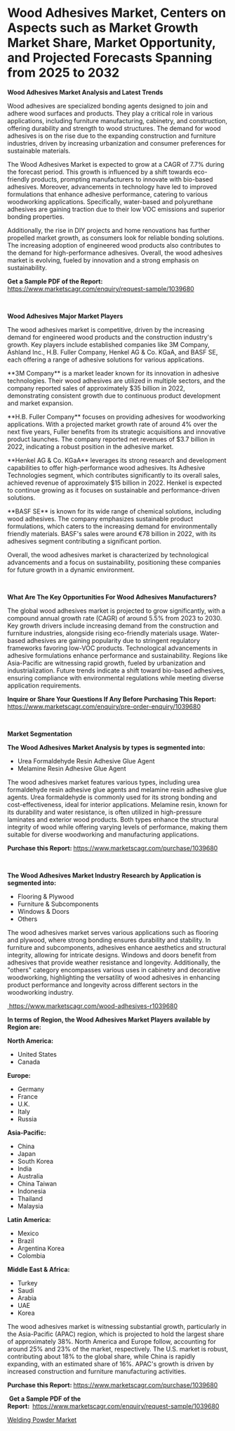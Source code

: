 <p><h1>Wood Adhesives Market, Centers on Aspects such as Market Growth Market Share, Market Opportunity, and Projected Forecasts Spanning from 2025 to 2032</h1></p><p><strong>Wood Adhesives Market Analysis and Latest Trends</strong></p>
<p><p>Wood adhesives are specialized bonding agents designed to join and adhere wood surfaces and products. They play a critical role in various applications, including furniture manufacturing, cabinetry, and construction, offering durability and strength to wood structures. The demand for wood adhesives is on the rise due to the expanding construction and furniture industries, driven by increasing urbanization and consumer preferences for sustainable materials.</p><p>The Wood Adhesives Market is expected to grow at a CAGR of 7.7% during the forecast period. This growth is influenced by a shift towards eco-friendly products, prompting manufacturers to innovate with bio-based adhesives. Moreover, advancements in technology have led to improved formulations that enhance adhesive performance, catering to various woodworking applications. Specifically, water-based and polyurethane adhesives are gaining traction due to their low VOC emissions and superior bonding properties.</p><p>Additionally, the rise in DIY projects and home renovations has further propelled market growth, as consumers look for reliable bonding solutions. The increasing adoption of engineered wood products also contributes to the demand for high-performance adhesives. Overall, the wood adhesives market is evolving, fueled by innovation and a strong emphasis on sustainability.</p></p>
<p><strong>Get a Sample PDF of the Report:&nbsp;</strong> <a href="https://www.marketscagr.com/enquiry/request-sample/1039680?utm_campaign=2635&utm_medium=2&utm_source=Github&utm_content=ia&utm_term=31032025&utm_id=wood-adhesives">https://www.marketscagr.com/enquiry/request-sample/1039680</a></p>
<p>&nbsp;</p>
<p><strong>Wood Adhesives Major Market Players</strong></p>
<p><p>The wood adhesives market is competitive, driven by the increasing demand for engineered wood products and the construction industry's growth. Key players include established companies like 3M Company, Ashland Inc., H.B. Fuller Company, Henkel AG & Co. KGaA, and BASF SE, each offering a range of adhesive solutions for various applications.</p><p>**3M Company** is a market leader known for its innovation in adhesive technologies. Their wood adhesives are utilized in multiple sectors, and the company reported sales of approximately $35 billion in 2022, demonstrating consistent growth due to continuous product development and market expansion.</p><p>**H.B. Fuller Company** focuses on providing adhesives for woodworking applications. With a projected market growth rate of around 4% over the next five years, Fuller benefits from its strategic acquisitions and innovative product launches. The company reported net revenues of $3.7 billion in 2022, indicating a robust position in the adhesive market.</p><p>**Henkel AG & Co. KGaA** leverages its strong research and development capabilities to offer high-performance wood adhesives. Its Adhesive Technologies segment, which contributes significantly to its overall sales, achieved revenue of approximately $15 billion in 2022. Henkel is expected to continue growing as it focuses on sustainable and performance-driven solutions.</p><p>**BASF SE** is known for its wide range of chemical solutions, including wood adhesives. The company emphasizes sustainable product formulations, which caters to the increasing demand for environmentally friendly materials. BASF's sales were around €78 billion in 2022, with its adhesives segment contributing a significant portion.</p><p>Overall, the wood adhesives market is characterized by technological advancements and a focus on sustainability, positioning these companies for future growth in a dynamic environment.</p></p>
<p>&nbsp;</p>
<p><strong>What Are The Key Opportunities For Wood Adhesives Manufacturers?</strong></p>
<p><p>The global wood adhesives market is projected to grow significantly, with a compound annual growth rate (CAGR) of around 5.5% from 2023 to 2030. Key growth drivers include increasing demand from the construction and furniture industries, alongside rising eco-friendly materials usage. Water-based adhesives are gaining popularity due to stringent regulatory frameworks favoring low-VOC products. Technological advancements in adhesive formulations enhance performance and sustainability. Regions like Asia-Pacific are witnessing rapid growth, fueled by urbanization and industrialization. Future trends indicate a shift toward bio-based adhesives, ensuring compliance with environmental regulations while meeting diverse application requirements.</p></p>
<p><strong>Inquire or Share Your Questions If Any Before Purchasing This Report:</strong> <a href="https://www.marketscagr.com/enquiry/pre-order-enquiry/1039680?utm_campaign=2635&utm_medium=2&utm_source=Github&utm_content=ia&utm_term=31032025&utm_id=wood-adhesives">https://www.marketscagr.com/enquiry/pre-order-enquiry/1039680</a></p>
<p>&nbsp;</p>
<p><strong>Market Segmentation</strong></p>
<p><strong>The Wood Adhesives Market Analysis by types is segmented into:</strong></p>
<p><ul><li>Urea Formaldehyde Resin Adhesive Glue Agent</li><li>Melamine Resin Adhesive Glue Agent</li></ul></p>
<p><p>The wood adhesives market features various types, including urea formaldehyde resin adhesive glue agents and melamine resin adhesive glue agents. Urea formaldehyde is commonly used for its strong bonding and cost-effectiveness, ideal for interior applications. Melamine resin, known for its durability and water resistance, is often utilized in high-pressure laminates and exterior wood products. Both types enhance the structural integrity of wood while offering varying levels of performance, making them suitable for diverse woodworking and manufacturing applications.</p></p>
<p><strong>Purchase this Report:&nbsp;</strong><a href="https://www.marketscagr.com/purchase/1039680?utm_campaign=2635&utm_medium=2&utm_source=Github&utm_content=ia&utm_term=31032025&utm_id=wood-adhesives">https://www.marketscagr.com/purchase/1039680</a></p>
<p>&nbsp;</p>
<p><strong>The Wood Adhesives Market Industry Research by Application is segmented into:</strong></p>
<p><ul><li>Flooring & Plywood</li><li>Furniture & Subcomponents</li><li>Windows & Doors</li><li>Others</li></ul></p>
<p><p>The wood adhesives market serves various applications such as flooring and plywood, where strong bonding ensures durability and stability. In furniture and subcomponents, adhesives enhance aesthetics and structural integrity, allowing for intricate designs. Windows and doors benefit from adhesives that provide weather resistance and longevity. Additionally, the "others" category encompasses various uses in cabinetry and decorative woodworking, highlighting the versatility of wood adhesives in enhancing product performance and longevity across different sectors in the woodworking industry.</p></p>
<p><a href="https://www.marketscagr.com/wood-adhesives-r1039680?utm_campaign=2635&utm_medium=2&utm_source=Github&utm_content=ia&utm_term=31032025&utm_id=wood-adhesives">&nbsp;https://www.marketscagr.com/wood-adhesives-r1039680</a></p>
<p><strong>In terms of Region, the Wood Adhesives Market Players available by Region are:</strong></p>
<p>
    <p> <strong> North America: </strong>
        <ul>
            <li>United States</li>
            <li>Canada</li>
        </ul>
        </p> 
    <p> <strong> Europe: </strong>
        <ul>
            <li>Germany</li>
            <li>France</li>
            <li>U.K.</li>
            <li>Italy</li>
            <li>Russia</li>
        </ul>
        </p> 
    <p> <strong> Asia-Pacific: </strong>
        <ul>
            <li>China</li>
            <li>Japan</li>
            <li>South Korea</li>
            <li>India</li>
            <li>Australia</li>
            <li>China Taiwan</li>
            <li>Indonesia</li>
            <li>Thailand</li>
            <li>Malaysia</li>
        </ul>
        </p> 
    <p> <strong> Latin America: </strong>
        <ul>
            <li>Mexico</li>
            <li>Brazil</li>
            <li>Argentina Korea</li>
            <li>Colombia</li>
        </ul>
        </p> 
    <p> <strong> Middle East & Africa: </strong>
        <ul>
            <li>Turkey</li>
            <li>Saudi</li>
            <li>Arabia</li>
            <li>UAE</li>
            <li>Korea</li>
        </ul>
    </p>
    </p>
<p><p>The wood adhesives market is witnessing substantial growth, particularly in the Asia-Pacific (APAC) region, which is projected to hold the largest share of approximately 38%. North America and Europe follow, accounting for around 25% and 23% of the market, respectively. The U.S. market is robust, contributing about 18% to the global share, while China is rapidly expanding, with an estimated share of 16%. APAC's growth is driven by increased construction and furniture manufacturing activities.</p></p>
<p><strong>Purchase this Report: </strong><a href="https://www.marketscagr.com/purchase/1039680?utm_campaign=2635&utm_medium=2&utm_source=Github&utm_content=ia&utm_term=31032025&utm_id=wood-adhesives">https://www.marketscagr.com/purchase/1039680</a></p>
<p>&nbsp;<strong>Get a Sample PDF of the Report:&nbsp;&nbsp;</strong><a href="https://www.marketscagr.com/enquiry/request-sample/1039680?utm_campaign=2635&utm_medium=2&utm_source=Github&utm_content=ia&utm_term=31032025&utm_id=wood-adhesives">https://www.marketscagr.com/enquiry/request-sample/1039680</a></p>
<p><strong></strong></p>
<p><p><a href="https://github.com/phephezxnf/Market-Research-Report-List-1/blob/main/welding-powder-market.md?utm_campaign=2635&utm_medium=2&utm_source=Github&utm_content=ia&utm_term=31032025&utm_id=wood-adhesives">Welding Powder Market</a></p></p>